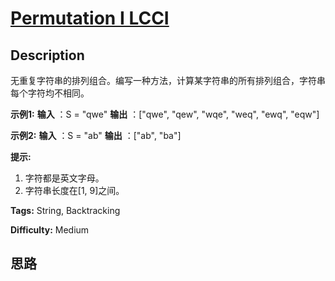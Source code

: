# [Permutation I LCCI][title]

## Description

无重复字符串的排列组合。编写一种方法，计算某字符串的所有排列组合，字符串每个字符均不相同。

**示例1:**
            **输入** ：S = "qwe"    **输出** ：["qwe", "qew", "wqe", "weq", "ewq", "eqw"]    

**示例2:**
            **输入** ：S = "ab"    **输出** ：["ab", "ba"]    

**提示:**

  1. 字符都是英文字母。
  2. 字符串长度在[1, 9]之间。


**Tags:** String, Backtracking

**Difficulty:** Medium

## 思路

[title]: https://leetcode-cn.com/problems/permutation-i-lcci
